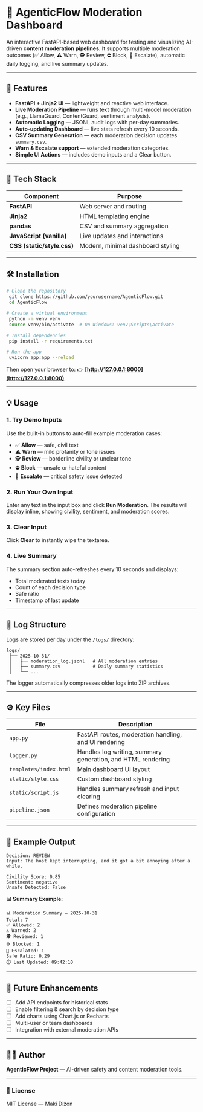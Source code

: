 # 🤖 AgenticFlow Moderation Dashboard

An interactive FastAPI-based web dashboard for testing and visualizing AI-driven **content moderation pipelines**. It supports multiple moderation outcomes (✅ Allow, ⚠️ Warn, 🕵️ Review, ⛔ Block, 🧾 Escalate), automatic daily logging, and live summary updates.

---

## 🚀 Features

* **FastAPI + Jinja2 UI** — lightweight and reactive web interface.
* **Live Moderation Pipeline** — runs text through multi-model moderation (e.g., LlamaGuard, ContentGuard, sentiment analysis).
* **Automatic Logging** — JSONL audit logs with per-day summaries.
* **Auto-updating Dashboard** — live stats refresh every 10 seconds.
* **CSV Summary Generation** — each moderation decision updates `summary.csv`.
* **Warn & Escalate support** — extended moderation categories.
* **Simple UI Actions** — includes demo inputs and a Clear button.

---

## 🧩 Tech Stack

| Component                  | Purpose                           |
| -------------------------- | --------------------------------- |
| **FastAPI**                | Web server and routing            |
| **Jinja2**                 | HTML templating engine            |
| **pandas**                 | CSV and summary aggregation       |
| **JavaScript (vanilla)**   | Live updates and interactions     |
| **CSS (static/style.css)** | Modern, minimal dashboard styling |

---

## 🛠️ Installation

```bash
# Clone the repository
 git clone https://github.com/yourusername/AgenticFlow.git
 cd AgenticFlow

# Create a virtual environment
 python -m venv venv
 source venv/bin/activate  # On Windows: venv\Scripts\activate

# Install dependencies
 pip install -r requirements.txt

# Run the app
 uvicorn app:app --reload
```

Then open your browser to:
👉 **[http://127.0.0.1:8000](http://127.0.0.1:8000)**

---

## 💡 Usage

### 1. Try Demo Inputs

Use the built-in buttons to auto-fill example moderation cases:

* ✅ **Allow** — safe, civil text
* ⚠️ **Warn** — mild profanity or tone issues
* 🕵️ **Review** — borderline civility or unclear tone
* ⛔ **Block** — unsafe or hateful content
* 🧾 **Escalate** — critical safety issue detected

### 2. Run Your Own Input

Enter any text in the input box and click **Run Moderation**.
The results will display inline, showing civility, sentiment, and moderation scores.

### 3. Clear Input

Click **Clear** to instantly wipe the textarea.

### 4. Live Summary

The summary section auto-refreshes every 10 seconds and displays:

* Total moderated texts today
* Count of each decision type
* Safe ratio
* Timestamp of last update

---

## 📁 Log Structure

Logs are stored per day under the `/logs/` directory:

```
logs/
 ├── 2025-10-31/
 │   ├── moderation_log.jsonl   # All moderation entries
 │   ├── summary.csv            # Daily summary statistics
 │   └── ...
```

The logger automatically compresses older logs into ZIP archives.

---

## ⚙️ Key Files

| File                   | Description                                                 |
| ---------------------- | ----------------------------------------------------------- |
| `app.py`               | FastAPI routes, moderation handling, and UI rendering       |
| `logger.py`            | Handles log writing, summary generation, and HTML rendering |
| `templates/index.html` | Main dashboard UI layout                                    |
| `static/style.css`     | Custom dashboard styling                                    |
| `static/script.js`     | Handles summary refresh and input clearing                  |
| `pipeline.json`        | Defines moderation pipeline configuration                   |

---

## 🧾 Example Output

```
Decision: REVIEW
Input: The host kept interrupting, and it got a bit annoying after a while.

Civility Score: 0.85
Sentiment: negative
Unsafe Detected: False
```

**📊 Summary Example:**

```
📊 Moderation Summary — 2025-10-31
Total: 7
✅ Allowed: 2
⚠️ Warned: 2
🕵️ Reviewed: 1
⛔ Blocked: 1
🧾 Escalated: 1
Safe Ratio: 0.29
⏱️ Last Updated: 09:42:10
```

---

## 🧰 Future Enhancements

* [ ] Add API endpoints for historical stats
* [ ] Enable filtering & search by decision type
* [ ] Add charts using Chart.js or Recharts
* [ ] Multi-user or team dashboards
* [ ] Integration with external moderation APIs

---

## 🧑‍💻 Author

**AgenticFlow Project** — AI-driven safety and content moderation tools.

---

### 🪪 License

MIT License — Maki Dizon
